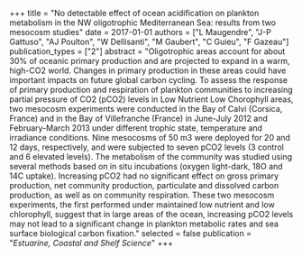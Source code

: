 +++
title = "No detectable effect of ocean acidification on plankton metabolism in the NW oligotrophic Mediterranean Sea: results from two mesocosm studies"
date = 2017-01-01
authors = ["L Maugendre", "J-P Gattuso", "AJ Poulton", "W Dellisanti", "M Gaubert", "C Guieu", "F Gazeau"]
publication_types = ["2"]
abstract = "Oligotrophic areas account for about 30% of oceanic primary production and are projected to expand in a warm, high-CO2 world. Changes in primary production in these areas could have important impacts on future global carbon cycling. To assess the response of primary production and respiration of plankton communities to increasing partial pressure of CO2 (pCO2) levels in Low Nutrient Low Chorophyll areas, two mesocosm experiments were conducted in the Bay of Calvi (Corsica, France) and in the Bay of Villefranche (France) in June-July 2012 and February-March 2013 under different trophic state, temperature and irradiance conditions. Nine mesocosms of 50 m3 were deployed for 20 and 12 days, respectively, and were subjected to seven pCO2 levels (3 control and 6 elevated levels). The metabolism of the community was studied using several methods based on in situ incubations (oxygen light-dark, 18O and 14C uptake). Increasing pCO2 had no significant effect on gross primary production, net community production, particulate and dissolved carbon production, as well as on community respiration. These two mesocosm experiments, the first performed under maintained low nutrient and low chlorophyll, suggest that in large areas of the ocean, increasing pCO2 levels may not lead to a significant change in plankton metabolic rates and sea surface biological carbon fixation."
selected = false
publication = "*Estuarine, Coastal and Shelf Science*"
+++

